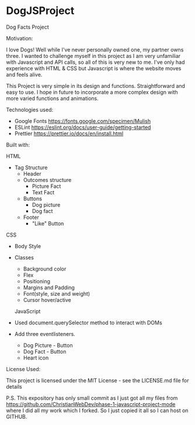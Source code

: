 # DogJSProject

Dog Facts Project

Motivation:

I love Dogs! Well while I've never personally owned one, my partner owns three. I wanted to challenge myself in this project as I am very unfamiliar with Javascript and API calls, so all of this is very new to me. I've only had experience with HTML & CSS but Javascript is where the website moves and feels alive.

This Project is very simple in its design and functions. Straightforward and easy to use. I hope in future to incorporate a more complex design with more varied functions and animations.

Technologies used:

- Google Fonts https://fonts.google.com/specimen/Mulish
- ESLint https://eslint.org/docs/user-guide/getting-started
- Prettier https://prettier.io/docs/en/install.html

Built with:

HTML

* Tag Structure
    * Header
  * Outcomes structure
    * Picture Fact
    * Text Fact
  * Buttons
    * Dog picture
    * Dog fact
  * Footer
    * "Like" Button

CSS

* Body Style
* Classes
	* Background color
	* Flex
	* Positioning
	* Margins and Padding
  * Font(style, size and weight)
  * Cursor hover/active


  JavaScript

* Used document.querySelector method to interact with DOMs
* Add three eventlisteners.
    * Dog Picture - Button
    * Dog Fact - Button
    * Heart icon      

License Used:

This project is licensed under the MIT License - see the LICENSE.md file for details


P.S. This expository has only small commit as I just got all my files from https://github.com/ChristianWebDev/phase-1-javascript-project-mode where I did all my work which I forked. So I just copied it all so I can host on GITHUB.